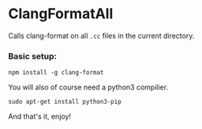 # ClangFormatAll

Calls clang-format on all `.cc` files in the current directory.

### Basic setup:

```
npm install -g clang-format

```

You will also of course need a python3 compilier. 

```
sudo apt-get install python3-pip
```

And that's it, enjoy!